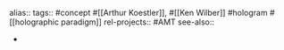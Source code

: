 alias::
tags:: #concept #[[Arthur Koestler]], #[[Ken Wilber]] #hologram #[[holographic paradigm]] 
rel-projects:: #AMT 
see-also::

-
